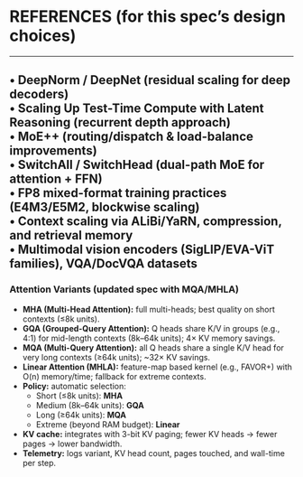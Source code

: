 # REFERENCES (for this spec’s design choices)

--------------------------------------------------------------------------------
• DeepNorm / DeepNet (residual scaling for deep decoders)  
• Scaling Up Test-Time Compute with Latent Reasoning (recurrent depth approach)  
• MoE++ (routing/dispatch & load-balance improvements)  
• SwitchAll / SwitchHead (dual-path MoE for attention + FFN)  
• FP8 mixed-format training practices (E4M3/E5M2, blockwise scaling)  
• Context scaling via ALiBi/YaRN, compression, and retrieval memory  
• Multimodal vision encoders (SigLIP/EVA-ViT families), VQA/DocVQA datasets
--------------------------------------------------------------------------------

### Attention Variants (updated spec with MQA/MHLA)
- **MHA (Multi-Head Attention):** full multi-heads; best quality on short contexts (≤8k units).
- **GQA (Grouped-Query Attention):** Q heads share K/V in groups (e.g., 4:1) for mid-length contexts (8k–64k units); 4× KV memory savings.
- **MQA (Multi-Query Attention):** all Q heads share a single K/V head for very long contexts (≥64k units); ~32× KV savings.
- **Linear Attention (MHLA):** feature-map based kernel (e.g., FAVOR+) with O(n) memory/time; fallback for extreme contexts.
- **Policy:** automatic selection:
  - Short (≤8k units): **MHA**
  - Medium (8k–64k units): **GQA**
  - Long (≥64k units): **MQA**
  - Extreme (beyond RAM budget): **Linear**
- **KV cache:** integrates with 3-bit KV paging; fewer KV heads → fewer pages → lower bandwidth.
- **Telemetry:** logs variant, KV head count, pages touched, and wall-time per step.
